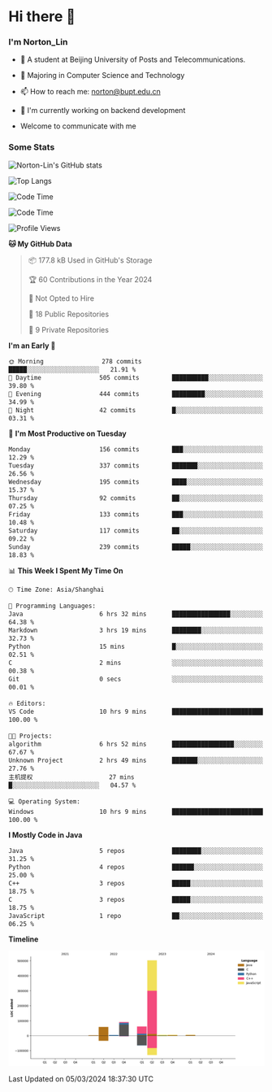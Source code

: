 
# Hi there 👋

### I'm Norton_Lin
- 🏫 A student at Beijing University of Posts and Telecommunications.
- 🌱 Majoring in Computer Science and Technology
- 📫 How to reach me: norton@bupt.edu.cn
- 🌱 I'm currently working on backend development

- Welcome to communicate with me

### Some Stats
![Norton-Lin's GitHub stats](https://github-readme-stats.vercel.app/api?username=Norton-Lin&count_private=true&show_icons=true&theme=radical)

![Top Langs](https://github-readme-stats.vercel.app/api/top-langs/?username=Norton-Lin&langs_count=10&layout=compact)

![Code Time](https://github-readme-stats.vercel.app/api/wakatime?username=Norton_Lin)

<!--START_SECTION:waka-->
![Code Time](http://img.shields.io/badge/Code%20Time-482%20hrs%2010%20mins-blue)

![Profile Views](http://img.shields.io/badge/Profile%20Views-0-blue)

**🐱 My GitHub Data** 

> 📦 177.8 kB Used in GitHub's Storage 
 > 
> 🏆 60 Contributions in the Year 2024
 > 
> 🚫 Not Opted to Hire
 > 
> 📜 18 Public Repositories 
 > 
> 🔑 9 Private Repositories 
 > 
**I'm an Early 🐤** 

```text
🌞 Morning                278 commits         █████░░░░░░░░░░░░░░░░░░░░   21.91 % 
🌆 Daytime                505 commits         ██████████░░░░░░░░░░░░░░░   39.80 % 
🌃 Evening                444 commits         █████████░░░░░░░░░░░░░░░░   34.99 % 
🌙 Night                  42 commits          █░░░░░░░░░░░░░░░░░░░░░░░░   03.31 % 
```
📅 **I'm Most Productive on Tuesday** 

```text
Monday                   156 commits         ███░░░░░░░░░░░░░░░░░░░░░░   12.29 % 
Tuesday                  337 commits         ███████░░░░░░░░░░░░░░░░░░   26.56 % 
Wednesday                195 commits         ████░░░░░░░░░░░░░░░░░░░░░   15.37 % 
Thursday                 92 commits          ██░░░░░░░░░░░░░░░░░░░░░░░   07.25 % 
Friday                   133 commits         ███░░░░░░░░░░░░░░░░░░░░░░   10.48 % 
Saturday                 117 commits         ██░░░░░░░░░░░░░░░░░░░░░░░   09.22 % 
Sunday                   239 commits         █████░░░░░░░░░░░░░░░░░░░░   18.83 % 
```


📊 **This Week I Spent My Time On** 

```text
🕑︎ Time Zone: Asia/Shanghai

💬 Programming Languages: 
Java                     6 hrs 32 mins       ████████████████░░░░░░░░░   64.38 % 
Markdown                 3 hrs 19 mins       ████████░░░░░░░░░░░░░░░░░   32.73 % 
Python                   15 mins             █░░░░░░░░░░░░░░░░░░░░░░░░   02.51 % 
C                        2 mins              ░░░░░░░░░░░░░░░░░░░░░░░░░   00.38 % 
Git                      0 secs              ░░░░░░░░░░░░░░░░░░░░░░░░░   00.01 % 

🔥 Editors: 
VS Code                  10 hrs 9 mins       █████████████████████████   100.00 % 

🐱‍💻 Projects: 
algorithm                6 hrs 52 mins       █████████████████░░░░░░░░   67.67 % 
Unknown Project          2 hrs 49 mins       ███████░░░░░░░░░░░░░░░░░░   27.76 % 
主机提权                     27 mins             █░░░░░░░░░░░░░░░░░░░░░░░░   04.57 % 

💻 Operating System: 
Windows                  10 hrs 9 mins       █████████████████████████   100.00 % 
```

**I Mostly Code in Java** 

```text
Java                     5 repos             ████████░░░░░░░░░░░░░░░░░   31.25 % 
Python                   4 repos             ██████░░░░░░░░░░░░░░░░░░░   25.00 % 
C++                      3 repos             █████░░░░░░░░░░░░░░░░░░░░   18.75 % 
C                        3 repos             █████░░░░░░░░░░░░░░░░░░░░   18.75 % 
JavaScript               1 repo              ██░░░░░░░░░░░░░░░░░░░░░░░   06.25 % 
```



**Timeline**

![Lines of Code chart](https://raw.githubusercontent.com/Norton-Lin/Norton-Lin/main/assets/bar_graph.png)


 Last Updated on 05/03/2024 18:37:30 UTC
<!--END_SECTION:waka-->
